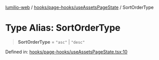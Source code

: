[lumilio-web](../../../../modules.md) / [hooks/page-hooks/useAssetsPageState](../index.md) / SortOrderType

# Type Alias: SortOrderType

> **SortOrderType** = `"asc"` \| `"desc"`

Defined in: [hooks/page-hooks/useAssetsPageState.tsx:10](https://github.com/EdwinZhanCN/Lumilio-Photos/blob/729730fd5cb8fff79935f1e81b8a78010586bf64/web/src/hooks/page-hooks/useAssetsPageState.tsx#L10)
